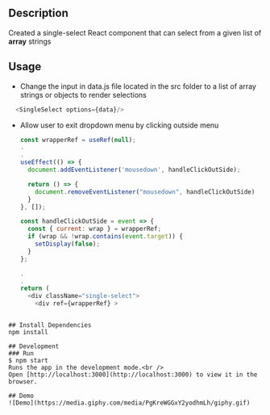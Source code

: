 ## Description
Created a single-select React component that can select from a given list of <b>array</b> strings


## Usage
- Change the input in data.js file located in the src folder to a list of array strings or objects to render selections
```javascript
  <SingleSelect options={data}/>
```

- Allow user to exit dropdown menu by clicking outside menu
  ```javascript
  const wrapperRef = useRef(null);
  .
  .
  useEffect(() => {
    document.addEventListener('mousedown', handleClickOutSide);

    return () => {
      document.removeEventListener("mousedown", handleClickOutSide)
    }
  }, []);

  const handleClickOutSide = event => {
    const { current: wrap } = wrapperRef;
    if (wrap && !wrap.contains(event.target)) {
      setDisplay(false);
    }
  };

  .
  .
  return (
    <div className="single-select">
      <div ref={wrapperRef} >
```

## Install Dependencies
npm install

## Development
### Run
$ npm start
Runs the app in the development mode.<br />
Open [http://localhost:3000](http://localhost:3000) to view it in the browser.

## Demo
![Demo](https://media.giphy.com/media/PgKreWGGxY2yodhmLh/giphy.gif)